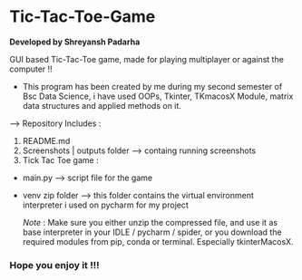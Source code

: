 # Tic-Tac-Toe-Game  
**Developed by Shreyansh Padarha**  

GUI based Tic-Tac-Toe game, made for playing multiplayer or against the computer !! 

+ This program has been created by me during my second semester of Bsc Data Science, i have used OOPs, Tkinter, TKmacosX Module, matrix data structures and applied methods on it.

--> Repository Includes :  
1. README.md 
2. Screenshots | outputs folder --> containg running screenshots
3. Tick Tac Toe game :  
  + main.py --> script file for the game
  + venv zip folder --> this folder contains the virtual environment interpreter i used on pycharm for my project
    
      
    *Note* : Make sure you either unzip the compressed file, and use it as base interpreter in your IDLE / pycharm / spider, or you download the required modules from pip, conda or terminal. Especially tkinterMacosX. 
  

### Hope you enjoy it !!!  
